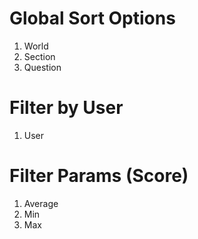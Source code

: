 # Global Sort Options
1. World
2. Section
3. Question

# Filter by User
1. User

# Filter Params (Score)
1. Average
2. Min
3. Max